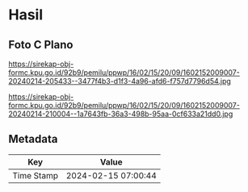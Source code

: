 # Hasil

## Foto C Plano

https://sirekap-obj-formc.kpu.go.id/92b9/pemilu/ppwp/16/02/15/20/09/1602152009007-20240214-205433--3477f4b3-d1f3-4a96-afd6-f757d7796d54.jpg

https://sirekap-obj-formc.kpu.go.id/92b9/pemilu/ppwp/16/02/15/20/09/1602152009007-20240214-210004--1a7643fb-36a3-498b-95aa-0cf633a21dd0.jpg


## Metadata

| Key        | Value               |
| ---------- | ------------------- |
| Time Stamp | 2024-02-15 07:00:44 |



